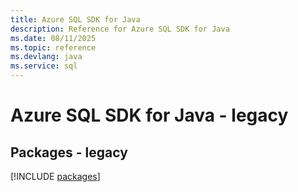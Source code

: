 ```yaml
---
title: Azure SQL SDK for Java
description: Reference for Azure SQL SDK for Java
ms.date: 08/11/2025
ms.topic: reference
ms.devlang: java
ms.service: sql
---
```

# Azure SQL SDK for Java - legacy
## Packages - legacy
[!INCLUDE [packages](sql-index.md)]